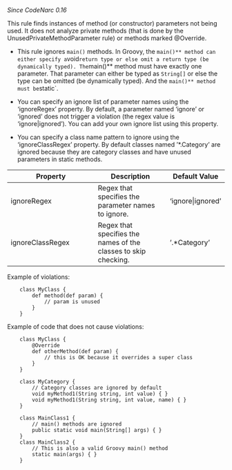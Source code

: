 *Since CodeNarc 0.16*

This rule finds instances of method (or constructor) parameters not
being used. It does not analyze private methods (that is done by the
UnusedPrivateMethodParameter rule) or methods marked @Override.

- This rule ignores `main()` methods. In Groovy, the
  `main()** method can either specify a`void`return type or else omit a return type (be dynamically typed). The`main()\*\*
  method must have exactly one parameter. That parameter can either be
  typed as `String[]` or else the type can be omitted (be dynamically
  typed). And the `main()** method must be`static\`.

- You can specify an ignore list of parameter names using the
  ‘ignoreRegex’ property. By default, a parameter named ‘ignore’ or
  ‘ignored’ does not trigger a violation (the regex value is
  ‘ignore|ignored’). You can add your own ignore list using this
  property.

- You can specify a class name pattern to ignore using the
  ‘ignoreClassRegex’ property. By default classes named ’\*.Category’
  are ignored because they are category classes and have unused
  parameters in static methods.

<table>
<colgroup>
<col style="width: 40%" />
<col style="width: 33%" />
<col style="width: 25%" />
</colgroup>
<thead>
<tr class="header">
<th>Property</th>
<th>Description</th>
<th>Default Value</th>
</tr>
</thead>
<tbody>
<tr class="odd">
<td>ignoreRegex</td>
<td>Regex that specifies the parameter names to ignore.</td>
<td>‘ignore|ignored’</td>
</tr>
<tr class="even">
<td>ignoreClassRegex</td>
<td>Regex that specifies the names of the classes to skip checking.</td>
<td>’.*Category’</td>
</tr>
</tbody>
</table>

Example of violations:

        class MyClass {
            def method(def param) {
                // param is unused
            }
        }

Example of code that does not cause violations:

        class MyClass {
            @Override
            def otherMethod(def param) {
                // this is OK because it overrides a super class
            }
        }

        class MyCategory {
            // Category classes are ignored by default
            void myMethod1(String string, int value) { }
            void myMethod1(String string, int value, name) { }
        }

        class MainClass1 {
            // main() methods are ignored
            public static void main(String[] args) { }
        }
        class MainClass2 {
            // This is also a valid Groovy main() method
            static main(args) { }
        }
